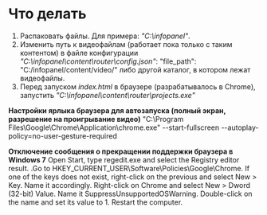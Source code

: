 # Что делать
1. Распаковать файлы. Для примера: *"C:\infopanel\"*.
2. Изменить путь к видеофайлам (работает пока только с таким контентом) в файле конфигурации *"C:\infopanel\content\router\config.json"*:
   "file_path": "C:/infopanel/content/video/"
   либо другой каталог, в котором лежат видеофайлы.
3. Перед запуском *index.html* в браузере (разрабатывалось в Chrome), запустить *"C:\infopanel\content\router\projects.exe"*




**Настройки ярлыка браузера для автозапуска (полный экран, разрешение на проигрывание видео)**
"C:\Program Files\Google\Chrome\Application\chrome.exe" --start-fullscreen --autoplay-policy=no-user-gesture-required

**Отключение сообщения о прекращении поддержки браузера в Windows 7**
Open Start, type regedit.exe and select the Registry editor result.
.Go to HKEY_CURRENT_USER\Software\Policies\Google\Chrome.
If one of the keys does not exist, right-click on the previous and select New > Key. Name it accordingly.
Right-click on Chrome and select New > Dword (32-bit) Value.
Name it SuppressUnsupportedOSWarning.
Double-click on the name and set its value to 1.
Restart the computer.